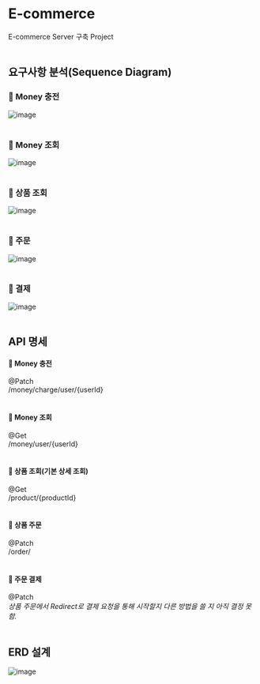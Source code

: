 # E-commerce
E-commerce Server 구축 Project
<br /><br />
## 요구사항 분석(Sequence Diagram) ##
### 📁 Money 충전
![image](https://github.com/lemoneeing/e-commerce/assets/138500282/698fc3ae-1f47-4486-96f4-5889862276b6)
<br /><br />
### 📁 Money 조회
![image](https://github.com/lemoneeing/e-commerce/assets/138500282/dde2450d-d869-4316-a262-90674680de68)
<br /><br />
### 📁 상품 조회
![image](https://github.com/lemoneeing/e-commerce/assets/138500282/fc44772b-1ffe-46aa-8112-76b7db974088)
<br /><br />
### 📁 주문
![image](https://github.com/lemoneeing/e-commerce/assets/138500282/b79f38e2-9645-4a62-8626-2cc73c7c970a)
<br /><br />
### 📁 결제
![image](https://github.com/lemoneeing/e-commerce/assets/138500282/c74f3a91-27c0-4270-a8d5-b222eafb1a66)
<br /><br />
## API 명세
#### 📗 Money 충전
@Patch<br/>
/money/charge/user/{userId}
<br /><br />
#### 📗 Money 조회
@Get<br/>
/money/user/{userId}
<br /><br />
#### 📗 상품 조회(기본 상세 조회)
@Get<br/>
/product/{productId}
<br /><br />
#### 📗 상품 주문
@Patch<br/>
/order/
<br /><br />
#### 📗 주문 결제
@Patch<br/>
<I>상품 주문에서 Redirect로 결제 요청을 통해 시작할지 다른 방법을 쓸 지 아직 결정 못 함.</I>
<br/><br/>
## ERD 설계
![image](https://github.com/lemoneeing/e-commerce/assets/138500282/dd148bc0-4157-48e6-acb6-b81ca38da2ac)


